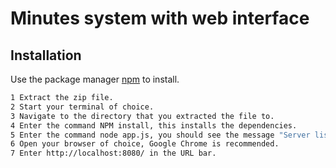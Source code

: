 # Minutes system with web interface 

## Installation

Use the package manager [npm]( https://www.npmjs.com/get-npm) to install.
```bash
1 Extract the zip file. 
2 Start your terminal of choice.
3 Navigate to the directory that you extracted the file to.
4 Enter the command NPM install, this installs the dependencies.
5 Enter the command node app.js, you should see the message "Server listening at 8080"
6 Open your browser of choice, Google Chrome is recommended.
7 Enter http://localhost:8080/ in the URL bar.
```
